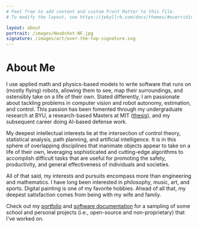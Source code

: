 ```yaml
---
# Feel free to add content and custom Front Matter to this file.
# To modify the layout, see https://jekyllrb.com/docs/themes/#overriding-theme-defaults

layout: about
portrait: /images/Headshot-NF.jpg
signature: /images/art/over-the-top-signature.svg
---
```


# About Me

I use applied math and physics-based models to write software that runs on (mostly flying) robots, allowing them to see, map their surroundings, and ostensibly take on a life of their own. Stated differently, I am passionate about tackling problems in computer vision and robot autonomy, estimation, and control. This passion has been fomented through my undergraduate research at BYU, a research-based Masters at MIT ([thesis](https://andrewtorgesen.github.io/res/thesis.pdf)), and my subsequent career doing AI-based defense work.


My deepest intellectual interests lie at the intersection of control theory, statistical analysis, path planning, and artificial intelligence. It is in this sphere of overlapping disciplines that inanimate objects appear to take on a life of their own, leveraging sophisticated and cutting-edge algorithms to accomplish difficult tasks that are useful for promoting the safety, productivity, and general effectiveness of individuals and societies.


All of that said, my interests and pursuits encompass more than engineering and mathematics. I have long been interested in philosophy, music, art, and sports. Digital painting is one of my favorite hobbies. Ahead of all that, my deepest satisfaction comes from being with my wife and family.

Check out my [portfolio](portfolio) and [software documentation](http://software.andrewtorgesen.com) for a sampling of some school and personal projects (i.e., open-source and non-proprietary) that I've worked on.
